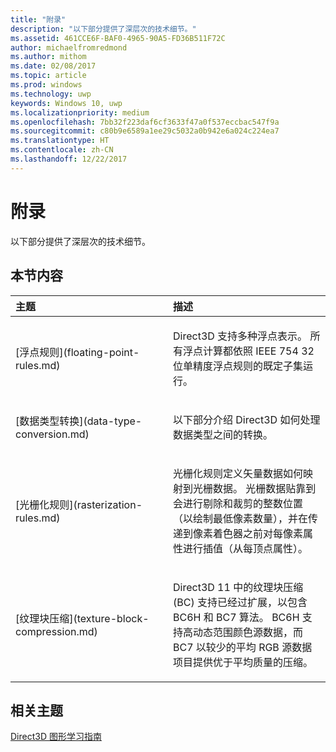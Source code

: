 ```yaml
---
title: "附录"
description: "以下部分提供了深层次的技术细节。"
ms.assetid: 461CCE6F-BAF0-4965-90A5-FD36B511F72C
author: michaelfromredmond
ms.author: mithom
ms.date: 02/08/2017
ms.topic: article
ms.prod: windows
ms.technology: uwp
keywords: Windows 10, uwp
ms.localizationpriority: medium
ms.openlocfilehash: 7bb32f223daf6cf3633f47a0f537eccbac547f9a
ms.sourcegitcommit: c80b9e6589a1ee29c5032a0b942e6a024c224ea7
ms.translationtype: HT
ms.contentlocale: zh-CN
ms.lasthandoff: 12/22/2017
---
```

# <a name="appendices"></a>附录

以下部分提供了深层次的技术细节。

## <a name="span-idin-this-sectionspanin-this-section"></a><span id="in-this-section"></span>本节内容


<table>
<colgroup>
<col width="50%" />
<col width="50%" />
</colgroup>
<thead>
<tr class="header">
<th align="left">主题</th>
<th align="left">描述</th>
</tr>
</thead>
<tbody>
<tr class="odd">
<td align="left"><p>[浮点规则](floating-point-rules.md)</p></td>
<td align="left"><p>Direct3D 支持多种浮点表示。 所有浮点计算都依照 IEEE 754 32 位单精度浮点规则的既定子集运行。</p></td>
</tr>
<tr class="even">
<td align="left"><p>[数据类型转换](data-type-conversion.md)</p></td>
<td align="left"><p>以下部分介绍 Direct3D 如何处理数据类型之间的转换。</p></td>
</tr>
<tr class="odd">
<td align="left"><p>[光栅化规则](rasterization-rules.md)</p></td>
<td align="left"><p>光栅化规则定义矢量数据如何映射到光栅数据。 光栅数据贴靠到会进行剔除和裁剪的整数位置（以绘制最低像素数量），并在传递到像素着色器之前对每像素属性进行插值（从每顶点属性）。</p></td>
</tr>
<tr class="even">
<td align="left"><p>[纹理块压缩](texture-block-compression.md)</p></td>
<td align="left"><p>Direct3D 11 中的纹理块压缩 (BC) 支持已经过扩展，以包含 BC6H 和 BC7 算法。 BC6H 支持高动态范围颜色源数据，而 BC7 以较少的平均 RGB 源数据项目提供优于平均质量的压缩。</p></td>
</tr>
</tbody>
</table>

 

## <a name="span-idrelated-topicsspanrelated-topics"></a><span id="related-topics"></span>相关主题


[Direct3D 图形学习指南](index.md)

 

 




